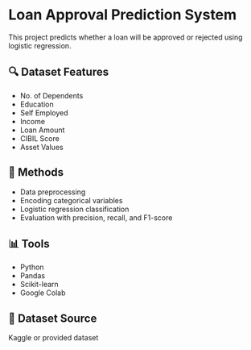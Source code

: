 # Loan Approval Prediction System

This project predicts whether a loan will be approved or rejected using logistic regression.

## 🔍 Dataset Features
- No. of Dependents
- Education
- Self Employed
- Income
- Loan Amount
- CIBIL Score
- Asset Values

## 🧠 Methods
- Data preprocessing
- Encoding categorical variables
- Logistic regression classification
- Evaluation with precision, recall, and F1-score

## 📊 Tools
- Python
- Pandas
- Scikit-learn
- Google Colab

## 📁 Dataset Source
Kaggle or provided dataset
